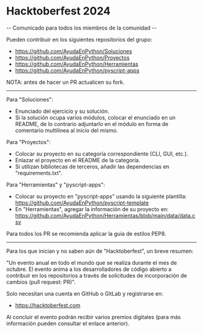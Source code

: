# Hacktoberfest 2024

-- Comunicado para todos los miembros de la comunidad --

Pueden contribuir en los siguientes repositorios del grupo:

- https://github.com/AyudaEnPython/Soluciones
- https://github.com/AyudaEnPython/Proyectos
- https://github.com/AyudaEnPython/Herramientas
- https://github.com/AyudaEnPython/pyscript-apps

NOTA: antes de hacer un PR actualicen su fork.

---

Para "Soluciones":

- Enunciado del ejercicio y su solución.
- Si la solución ocupa varios módulos, colocar el enunciado en un README, de lo
  contrario adjuntarlo en el módulo en forma de comentario multilínea al inicio
  del mismo.

Para "Proyectos":

- Colocar su proyecto en su categoría correspondiente (CLI, GUI, etc.).
- Enlazar el proyecto en el README de la categoría.
- Si utilizan bibliotecas de terceros, añadir las dependencias en "requirements.txt".

Para "Herramientas" y "pyscript-apps":

- Colocar su proyecto en "pyscript-apps" usando la siguiente plantilla:
  https://github.com/AyudaEnPython/pyscript-template
- En "Herramientas", agregar la información de su proyecto en:
  https://github.com/AyudaEnPython/Herramientas/blob/main/data/data.csv

Para todos los PR se recomienda aplicar la guía de estilos PEP8.

---

Para los que inician y no saben aún de "Hacktoberfest", un breve resumen:

"Un evento anual en todo el mundo que se realiza durante el mes de octubre. El
evento anima a los desarrolladores de código abierto a contribuir en los
repositorios a través de solicitudes de incorporación de cambios (pull request: PR)".

Solo necesitan una cuenta en GitHub o GitLab y registrarse en:

- https://hacktoberfest.com

Al concluir el evento podrán recibir varios premios digitales (para más información
pueden consultar el enlace anterior).
